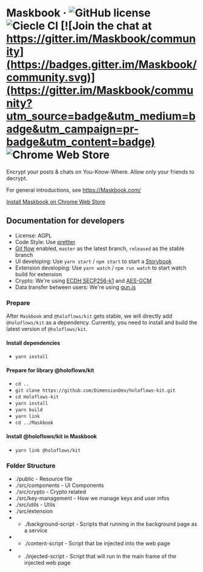 # Maskbook &middot; ![GitHub license](https://img.shields.io/badge/license-AGPL-blue.svg?style=flat-square) ![Ciecle CI](https://img.shields.io/circleci/project/github/DimensionDev/Maskbook.svg?style=flat-square&logo=circleci) [![Join the chat at https://gitter.im/Maskbook/community](https://badges.gitter.im/Maskbook/community.svg)](https://gitter.im/Maskbook/community?utm_source=badge&utm_medium=badge&utm_campaign=pr-badge&utm_content=badge) ![Chrome Web Store](https://img.shields.io/chrome-web-store/v/jkoeaghipilijlahjplgbfiocjhldnap.svg?logo=Maskbook&logoColor=%231c68f3&style=flat-square)

Encrypt your posts & chats on You-Know-Where. Allow only your friends to decrypt.

For general introductions, see https://Maskbook.com/

[Install Maskbook on Chrome Web Store](https://chrome.google.com/webstore/detail/maskbook/jkoeaghipilijlahjplgbfiocjhldnap/)

## Documentation for developers

-   License: AGPL
-   Code Style: Use [prettier](https://github.com/prettier/prettier)
-   [Git flow](https://github.com/nvie/gitflow) enabled, `master` as the latest branch, `released` as the stable branch
-   UI developing: Use `yarn start` / `npm start` to start a [Storybook](https://storybook.js.org/)
-   Extension developing: Use `yarn watch` / `npm run watch` to start watch build for extension
-   Crypto: We're using [ECDH SECP256-k1](https://en.wikipedia.org/wiki/ECC) and [AES-GCM](https://en.wikipedia.org/wiki/AES)
-   Data transfer between users: We're using [gun.js](https://gun.eco)

### Prepare

After `Maskbook` and `@holoflows/kit` gets stable, we will directly add `@holoflows/kit` as a dependency. Currently, you need to install and build the latest version of `@holoflows/kit`.

#### Install dependencies

-   `yarn install`

#### Prepare for library @holoflows/kit

-   `cd ..`
-   `git clone https://github.com/DimensionDev/holoflows-kit.git`
-   `cd Holoflows-kit`
-   `yarn install`
-   `yarn build`
-   `yarn link`
-   `cd ../Maskbook`

#### Install @holoflows/kit in Maskbook

-   `yarn link @holoflows/kit`

### Folder Structure

-   ./public - Resource file
-   ./src/components - UI Components
-   ./src/crypto - Crypto related
-   ./src/key-management - How we manage keys and user infos
-   ./src/utils - Utils
-   ./src/extension
-   -   ./background-script - Scripts that running in the background page as a service
-   -   ./content-script - Script that be injected into the web page
-   -   ./injected-script - Script that will run in the main frame of the injected web page
